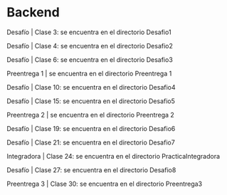 # Backend

Desafío | Clase 3: se encuentra en el directorio Desafio1

Desafío | Clase 4: se encuentra en el directorio Desafio2

Desafío | Clase 6: se encuentra en el directorio Desafio3

Preentrega 1 | se encuentra en el directorio Preentrega 1

Desafío | Clase 10: se encuentra en el directorio Desafio4

Desafío | Clase 15: se encuentra en el directorio Desafio5

Preentrega 2 | se encuentra en el directorio Preentrega 2

Desafío | Clase 19: se encuentra en el directorio Desafio6

Desafío | Clase 21: se encuentra en el directorio Desafio7

Integradora | Clase 24: se encuentra en el directorio  PracticaIntegradora

Desafío | Clase 27: se encuentra en el directorio Desafio8

Preentrega 3 | Clase 30: se encuentra en el directorio Preentrega3
